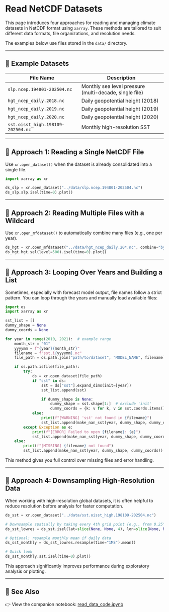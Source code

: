 # Read NetCDF Datasets

This page introduces four approaches for reading and managing climate datasets in NetCDF format using `xarray`. These methods are tailored to suit different data formats, file organizations, and resolution needs.

The examples below use files stored in the `data/` directory.

---

## 📂 Example Datasets

| File Name                        | Description                                  |
|----------------------------------|----------------------------------------------|
| `slp.ncep.194801-202504.nc`      | Monthly sea level pressure (multi-decade, single file) |
| `hgt_ncep_daily.2018.nc`         | Daily geopotential height (2018)             |
| `hgt_ncep_daily.2019.nc`         | Daily geopotential height (2019)             |
| `hgt_ncep_daily.2020.nc`         | Daily geopotential height (2020)             |
| `sst.oisst_high.198109-202504.nc`| Monthly high-resolution SST                    |

---

## 📘 Approach 1: Reading a Single NetCDF File

Use `xr.open_dataset()` when the dataset is already consolidated into a single file.

```python
import xarray as xr

ds_slp = xr.open_dataset("../data/slp.ncep.194801-202504.nc")
ds_slp.slp.isel(time=0).plot()
```

---

## 📘 Approach 2: Reading Multiple Files with a Wildcard

Use `xr.open_mfdataset()` to automatically combine many files (e.g., one per year).

```python
ds_hgt = xr.open_mfdataset("../data/hgt_ncep_daily.20*.nc", combine="by_coords")
ds_hgt.hgt.sel(level=500).isel(time=0).plot()
```

---

## 📘 Approach 3: Looping Over Years and Building a List

Sometimes, especially with forecast model output, file names follow a strict pattern. You can loop through the years and manually load available files:

```python
import os
import xarray as xr

sst_list = []
dummy_shape = None
dummy_coords = None

for year in range(2010, 2021):  # example range
    month_str = "01"
    yyyymm = f"{year}{month_str}"
    filename = f"sst.i{yyyymm}.nc"
    file_path = os.path.join("path/to/dataset", "MODEL_NAME", filename)

    if os.path.isfile(file_path):
        try:
            ds = xr.open_dataset(file_path)
            if "sst" in ds:
                sst = ds["sst"].expand_dims(init=[year])
                sst_list.append(sst)

                if dummy_shape is None:
                    dummy_shape = sst.shape[1:]  # exclude 'init'
                    dummy_coords = {k: v for k, v in sst.coords.items() if k != "init"}
            else:
                print(f"[WARNING] 'sst' not found in {filename}")
                sst_list.append(make_nan_sst(year, dummy_shape, dummy_coords))
        except Exception as e:
            print(f"[ERROR] Failed to open {filename}: {e}")
            sst_list.append(make_nan_sst(year, dummy_shape, dummy_coords))
    else:
        print(f"[MISSING] {filename} not found")
        sst_list.append(make_nan_sst(year, dummy_shape, dummy_coords))
```

This method gives you full control over missing files and error handling.

---

## 📘 Approach 4: Downsampling High-Resolution Data

When working with high-resolution global datasets, it is often helpful to reduce resolution before analysis for faster computation.

```python
ds_sst = xr.open_dataset("../data/sst.oisst_high.198109-202504.nc")

# Downsample spatially by taking every 4th grid point (e.g., from 0.25° to ~1°)
ds_sst_lowres = ds_sst.isel(lat=slice(None, None, 4), lon=slice(None, None, 4))

# Optional: resample monthly mean if daily data
ds_sst_monthly = ds_sst_lowres.resample(time="1MS").mean()

# Quick look
ds_sst_monthly.sst.isel(time=0).plot()
```

This approach significantly improves performance during exploratory analysis or plotting.

---

## 🔗 See Also

👉 View the companion notebook: [read_data_code.ipynb](read_data_code.ipynb)


